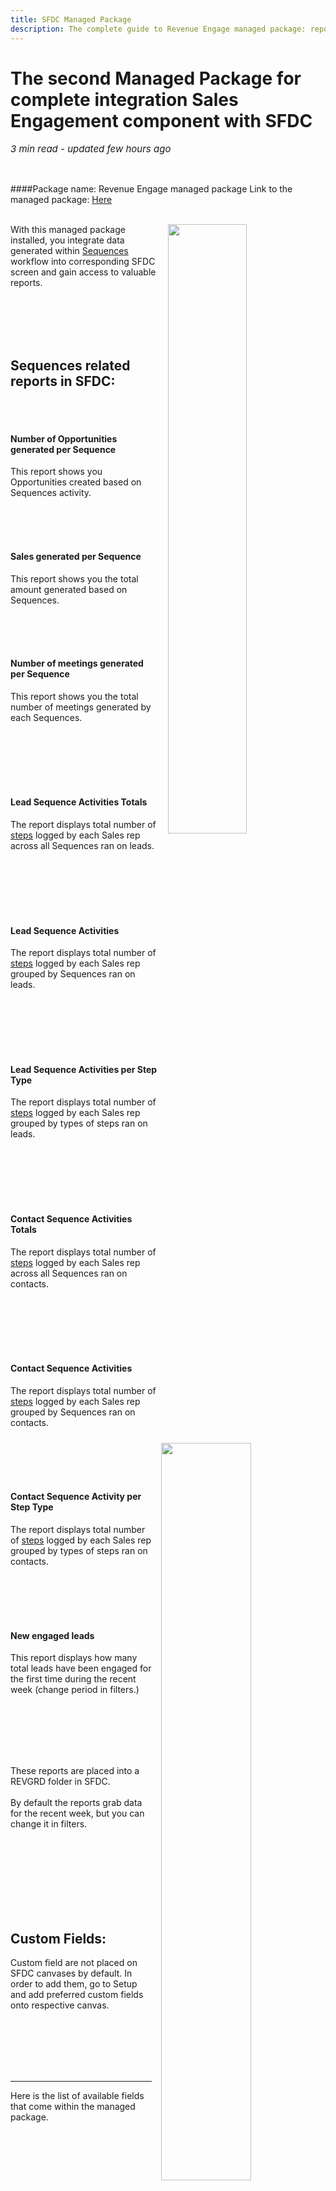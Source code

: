 ```yaml
---
title: SFDC Managed Package
description: The complete guide to Revenue Engage managed package: reports in SFDC and custom fields
---
```




# The second Managed Package for complete integration Sales Engagement component with SFDC

<p style="font-size:15px"><i>3 min read - updated few hours ago</i> </p>
<!-- ShareThis BEGIN -->
<div class="addthis_inline_share_toolbox"></div>
<!-- End ShareThis -->
<br>

####Package name: Revenue Engage managed package
Link to the managed package: <a href="https://login.salesforce.com/packaging/installPackage.apexp?p0=04t5e000000JoQo">Here</a>
<br><br>

<p> <img src="../../assets/images/07022021/in.png" style="margin-left:15px;  float: right; width: 50%; height: 50%;">
With this managed package installed, you integrate data generated within <a href="../Sequences/">Sequences</a> workflow into corresponding SFDC screen and gain access to valuable reports.</p>


<br><br><br><br>
## Sequences related reports in SFDC:
<br><br>
<p style="margin-left:5%;"><img src="../../assets/images/11172021/opps-from-seqs.png" style="margin-left:15px;  float: right; width: 55%; height: 55%;">
<h4>Number of Opportunities generated per Sequence</h4>
This report shows you Opportunities created based on Sequences activity.
</p>
<br><br><br>

<p style="margin-left:5%;"><img src="../../assets/images/11172021/sales-per-seq.png" style="margin-left:15px;  float: right; width: 55%; height: 55%;">
<h4>Sales generated per Sequence</h4>
This report shows you the total amount generated based on Sequences.
</p>
<br><br><br>




<p style="margin-left:5%;"><img src="../../assets/images/11172021/meetings-from-seqs.png" style="margin-left:15px;  float: right; width: 55%; height: 55%;">
<h4>Number of meetings generated per Sequence</h4>
This report shows you the total number of meetings generated by each Sequences.

</p>
<br><br><br><br><br>





<p style="margin-left:5%;"><img src="../../assets/images/07022021/lsa.png" style="margin-left:15px;  float: right; width: 40%; height: 40%;">
<h4>Lead Sequence Activities Totals</h4>
The report displays total number of <a href="../Create-new-sequence/#adding_and_editing_steps_toof_a_sequence">steps</a> logged by each Sales rep across all Sequences ran on leads.

</p>

<br><br><br><br><br>




<p style="margin-left:5%;"><img src="../../assets/images/07022021/lsa1.png" style="margin-left:15px;  float: right; width: 40%; height: 40%;">
<h4>Lead Sequence Activities</h4>
The report displays total number of <a href="../Create-new-sequence/#adding_and_editing_steps_toof_a_sequence">steps</a> logged by each Sales rep grouped by Sequences ran on leads. 

</p>
<br><br><br><br><br>


<p style="margin-left:5%;"><img src="../../assets/images/07022021/lsa2.png" style="margin-left:15px;  float: right; width: 40%; height: 40%;">
<h4>Lead Sequence Activities per Step Type</h4>
The report displays total number of <a href="../Create-new-sequence/#adding_and_editing_steps_toof_a_sequence">steps</a> logged by each Sales rep grouped by types of steps ran on leads.

</p>
<br><br><br><br><br>


<p style="margin-left:5%;"><img src="../../assets/images/07022021/lsa.png" style="margin-left:15px;  float: right; width: 40%; height: 40%;">
<h4>Contact Sequence Activities Totals</h4>
The report displays total number of <a href="../Create-new-sequence/#adding_and_editing_steps_toof_a_sequence">steps</a> logged by each Sales rep across all Sequences ran on contacts. 


</p>
<br><br><br><br><br>

<p style="margin-left:5%;"><img src="../../assets/images/07022021/lsa1.png" style="margin-left:15px;  float: right; width: 40%; height: 40%;">
<h4>Contact Sequence Activities</h4>
The report displays total number of <a href="../Create-new-sequence/#adding_and_editing_steps_toof_a_sequence">steps</a> logged by each Sales rep grouped by Sequences ran on contacts. 


</p>
<br><br><br><br>

<p style="margin-left:5%;"><img src="../../assets/images/07022021/lsa2.png" style="margin-left:15px;  float: right; width: 40%; height: 40%;">
<h4>Contact Sequence Activity per Step Type</h4>
The report displays total number of <a href="../Create-new-sequence/#adding_and_editing_steps_toof_a_sequence">steps</a> logged by each Sales rep grouped by types of steps ran on contacts.

</p>
<br><br><br><br>

<p style="margin-left:5%;"><img src="../../assets/images/07022021/nel.png" style="margin-left:15px;  float: right; width: 40%; height: 40%;">
<h4>New engaged leads</h4>

This report displays how many total leads have been engaged for the first time during the recent week (change period in filters.)
</p>
<br><br><br><br><br>



<p> <img src="../../assets/images/07022021/filters.png" style="margin-left:15px;  float: right; width: 20%; height: 20%;">
These reports are placed into a REVGRD folder in SFDC. <br><br>
By default the reports grab data for the recent week, but you can change it in filters.</p>
<br><br><br><br><br>


<br>
<br>



## Custom Fields:

<p> <img src="../../assets/images/07022021/set.png" style="margin-left:15px;  float: right; width: 20%; height: 20%;">
Custom field are not placed on SFDC canvases by default. In order to add them, go to Setup and add preferred custom fields onto respective canvas. 
</p>
<br><br><br><br><br>
<hr>
Here is the list of available fields that come within the managed package.

<table>
<thead>
					<tr>
						<th style=min-width:50px>Component Name</td>
						<th style=min-width:50px>Parent Object</td>
						<th style=min-width:50px>Type</td>
					</tr>
</thead>
<tbody>
					<tr>
						<td style=min-width:50px>Sequence Name</td>
						<td style=min-width:50px>Activity</td>
						<td style=min-width:50px>Custom Field</td>
					</tr>
					<tr>
						<td style=min-width:50px>Sequence Step Type</td>
						<td style=min-width:50px>Activity</td>
						<td style=min-width:50px>Custom Field</td>
					</tr>
					<tr>
						<td style=min-width:50px>Sequence Step Number</td>
						<td style=min-width:50px>Activity</td>
						<td style=min-width:50px>Custom Field</td>
					</tr>
					<tr>
						<td style=min-width:50px>Fail Rate</td>
						<td style=min-width:50px>Campaign</td>
						<td style=min-width:50px>Custom Field</td>
					</tr>
					<tr>
						<td style=min-width:50px>Click Rate</td>
						<td style=min-width:50px>Campaign</td>
						<td style=min-width:50px>Custom Field</td>
					</tr>
					<tr>
						<td style=min-width:50px>Opt Out Rate</td>
						<td style=min-width:50px>Campaign</td>
						<td style=min-width:50px>Custom Field</td>
					</tr>
					<tr>
						<td style=min-width:50px>Open Rate</td>
						<td style=min-width:50px>Campaign</td>
						<td style=min-width:50px>Custom Field</td>
					</tr>
					<tr>
						<td style=min-width:50px>Success Rate</td>
						<td style=min-width:50px>Campaign</td>
						<td style=min-width:50px>Custom Field</td>
					</tr>
					<tr>
						<td style=min-width:50px>Reply Rate</td>
						<td style=min-width:50px>Campaign</td>
						<td style=min-width:50px>Custom Field</td>
					</tr>
					<tr>
						<td style=min-width:50px>Num Of Sequences</td>
						<td style=min-width:50px>Contact</td>
						<td style=min-width:50px>Custom Field</td>
					</tr>
					<tr>
						<td style=min-width:50px>Num Of Active Sequences</td>
						<td style=min-width:50px>Contact</td>
						<td style=min-width:50px>Custom Field</td>
					</tr>
					<tr>
						<td style=min-width:50px>Last Completed Sequence Name</td>
						<td style=min-width:50px>Contact</td>
						<td style=min-width:50px>Custom Field</td>
					</tr>
					<tr>
						<td style=min-width:50px>Last Completed Sequence Date</td>
						<td style=min-width:50px>Contact</td>
						<td style=min-width:50px>Custom Field</td>
					</tr>
					<tr>
						<td style=min-width:50px>Last Completed Step Number</td>
						<td style=min-width:50px>Contact</td>
						<td style=min-width:50px>Custom Field</td>
					</tr>
					<tr>
						<td style=min-width:50px>Last Completed Step Date</td>
						<td style=min-width:50px>Contact</td>
						<td style=min-width:50px>Custom Field</td>
					</tr>
					<tr>
						<td style=min-width:50px>Next Step Number</td>
						<td style=min-width:50px>Contact</td>
						<td style=min-width:50px>Custom Field</td>
					</tr>
					<tr>
						<td style=min-width:50px>Next Step Date</td>
						<td style=min-width:50px>Contact</td>
						<td style=min-width:50px>Custom Field</td>
					</tr>
					<tr>
						<td style=min-width:50px>Last Active Sequence Name</td>
						<td style=min-width:50px>Contact</td>
						<td style=min-width:50px>Custom Field</td>
					</tr>
					<tr>
						<td style=min-width:50px>Is in Active Sequence</td>
						<td style=min-width:50px>Contact</td>
						<td style=min-width:50px>Custom Field</td>
					</tr>
					<tr>
						<td style=min-width:50px>Last Completed Sequence Name</td>
						<td style=min-width:50px>Lead</td>
						<td style=min-width:50px>Custom Field</td>
					</tr>
					<tr>
						<td style=min-width:50px>Last Completed Sequence Date</td>
						<td style=min-width:50px>Lead</td>
						<td style=min-width:50px>Custom Field</td>
					</tr>
					<tr>
						<td style=min-width:50px>Last Completed Step Number</td>
						<td style=min-width:50px>Lead</td>
						<td style=min-width:50px>Custom Field</td>
					</tr>
					<tr>
						<td style=min-width:50px>Last Completed Step Date</td>
						<td style=min-width:50px>Lead</td>
						<td style=min-width:50px>Custom Field</td>
					</tr>
					<tr>
						<td style=min-width:50px>Next Step Number</td>
						<td style=min-width:50px>Lead</td>
						<td style=min-width:50px>Custom Field</td>
					</tr>
					<tr>
						<td style=min-width:50px>Next Step Date</td>
						<td style=min-width:50px>Lead</td>
						<td style=min-width:50px>Custom Field</td>
					</tr>
					<tr>
						<td style=min-width:50px>Num Of Sequences</td>
						<td style=min-width:50px>Lead</td>
						<td style=min-width:50px>Custom Field</td>
					</tr>
					<tr>
						<td style=min-width:50px>Num Of Active Sequences</td>
						<td style=min-width:50px>Lead</td>
						<td style=min-width:50px>Custom Field</td>
					</tr>
					<tr>
						<td style=min-width:50px>Last Active Sequence Name</td>
						<td style=min-width:50px>Lead</td>
						<td style=min-width:50px>Custom Field</td>
					</tr>
					<tr>
						<td style=min-width:50px>Is in Active Sequence</td>
						<td style=min-width:50px>Lead</td>
						<td style=min-width:50px>Custom Field</td>
					</tr>
					<tr>
						<td style=min-width:50px>Last Completed Sequence Name</td>
						<td style=min-width:50px>Opportunity</td>
						<td style=min-width:50px>Custom Field</td>
					</tr>
					</tbody>
				</table>



<br>





